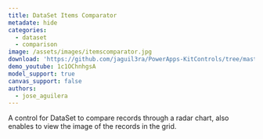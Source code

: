 ```yaml
---
title: DataSet Items Comparator
metadate: hide
categories:
  - dataset
  - comparison
image: /assets/images/itemscomparator.jpg
download: 'https://github.com/jaguil3ra/PowerApps-KitControls/tree/master/src/DSItemsComparator'
demo_youtube: 1c1OChnhgsA
model_support: true
canvas_support: false
authors:
  - jose_aguilera
---
```


A control for DataSet to compare records through a radar chart, also enables to view the image of the records in the grid.

